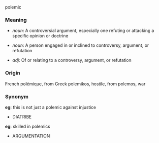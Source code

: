 polemic
### Meaning
+ _noun_: A controversial argument, especially one refuting or attacking a specific opinion or doctrine
+ _noun_: A person engaged in or inclined to controversy, argument, or refutation

+ _adj_: Of or relating to a controversy, argument, or refutation

### Origin

French polémique, from Greek polemikos, hostile, from polemos, war

### Synonym

__eg__: this is not just a polemic against injustice

+ DIATRIBE

__eg__: skilled in polemics

+ ARGUMENTATION



